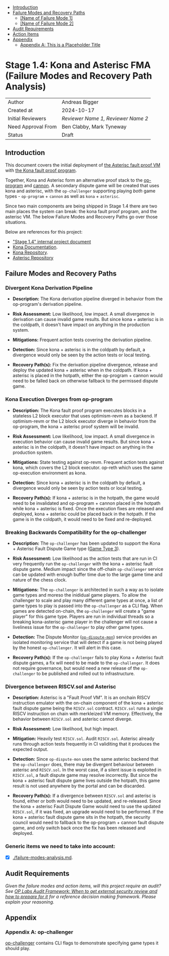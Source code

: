 <!-- START doctoc generated TOC please keep comment here to allow auto update -->
<!-- DON'T EDIT THIS SECTION, INSTEAD RE-RUN doctoc TO UPDATE -->

- [Introduction](#introduction)
- [Failure Modes and Recovery Paths](#failure-modes-and-recovery-paths)
  - [[Name of Failure Mode 1]](#name-of-failure-mode-1)
  - [[Name of Failure Mode 2]](#name-of-failure-mode-2)
- [Audit Requirements](#audit-requirements)
- [Action Items](#action-items)
- [Appendix](#appendix)
  - [Appendix A: This is a Placeholder Title](#appendix-a-this-is-a-placeholder-title)

<!-- END doctoc generated TOC please keep comment here to allow auto update -->

# Stage 1.4: Kona and Asterisc FMA (Failure Modes and Recovery Path Analysis)

| | |
|--------|--------------|
| Author | Andreas Bigger |
| Created at | 2024-10-17 |
| Initial Reviewers | *Reviewer Name 1, Reviewer Name 2* |
| Need Approval From | Ben Clabby, Mark Tyneway |
| Status | Draft |


## Introduction

This document covers the initial deployment of [the Asterisc fault proof VM](https://github.com/ethereum-optimism/asterisc) with [the Kona fault proof program](https://github.com/anton-rs/kona).

Together, Kona and Asterisc form an alternative proof stack to the [op-program](https://github.com/ethereum-optimism/optimism/tree/develop/op-program) and [cannon](https://github.com/ethereum-optimism/optimism/tree/develop/cannon). A secondary dispute game will be created that uses kona and asterisc, with the `op-challenger` supporting playing _both_ game types - `op-program` + `cannon` as well as `kona` + `asterisc`.

Since two main components are being shipped in Stage 1.4 there are two main places the system can break: the kona fault proof program, and the asterisc VM. The below Failure Modes and Recovery Paths go over those situations.

Below are references for this project:

- ["Stage 1.4" internal project document](https://www.notion.so/oplabs/Stage-1-4-Partway-a6f57ad777b148dda01488f2646cff17)
- [Kona Documentation](https://anton-rs.github.io/kona/).
- [Kona Repository](https://github.com/anton-rs/kona).
- [Asterisc Repository](https://github.com/ethereum-optimism/asterisc)


## Failure Modes and Recovery Paths


### Divergent Kona Derivation Pipeline

- **Description:** The Kona derivation pipeline diverged in behavior from the op-program's derivation pipeline.

- **Risk Assessment:** Low likelihood, low impact. A small divergence in derivation can cause invalid game results. But since kona + asterisc is in the coldpath, it doesn't have impact on anything in the production system.

- **Mitigations:** Frequent action tests covering the derivation pipeline.

- **Detection:** Since kona + asterisc is in the coldpath by default, a divergence would only be seen by the action tests or local testing.

- **Recovery Path(s):** Fix the derivation pipeline divergence, release and deploy the updated kona + asterisc when in the coldpath. If kona + asterisc is placed in the hotpath, either the op-program + cannon would need to be falled back on otherwise fallback to the permissed dispute game.


### Kona Execution Diverges from op-program

- **Description:** The Kona fault proof program executes blocks in a stateless L2 block executor that uses optimism-revm as a backend. If optimism-revm or the L2 block executor diverge in behavior from the op-program, the kona + asterisc proof system will be invalid.

- **Risk Assessment:** Low likelihood, low impact. A small divergence in execution behavior can cause invalid game results. But since kona + asterisc is in the coldpath, it doesn't have impact on anything in the production system.

- **Mitigations:** State testing against op-revm. Frequent action tests against kona, which covers the L2 block executor. op-reth which uses the same op-execution environment as kona.

- **Detection:** Since kona + asterisc is in the coldpath by default, a divergence would only be seen by action tests or local testing.

- **Recovery Path(s):** If kona + asterisc is in the hotpath, the game would need to be invalidated and op-program + cannon placed in the hotpath while kona + asterisc is fixed. Once the execution fixes are released and deployed, kona + asterisc could be placed back in the hotpath. If the game is in the coldpath, it would need to be fixed and re-deployed.


### Breaking Backwards Compatibility for the op-challenger

- **Description:** The `op-challenger` has been updated to support the Kona + Asterisc Fault Dispute Game type ([Game Type 3](https://github.com/ethereum-optimism/optimism/blob/develop/op-challenger/game/fault/types/types.go#L30)).

- **Risk Assessment:** Low likelihood as the action tests that are run in CI very frequently run the `op-challenger` with the kona + asterisc fault dispute game. Medium impact since the off-chain `op-challenger` service can be updated with enough buffer time due to the large game time and nature of the chess clock.

- **Mitigations:** The `op-challenger` is architected in such a way as to isolate game types and moreso the inididual game players. To allow the challenger to scale and play many different game types at once, a list of game types to play is passed into the `op-challenger` as a CLI flag. When games are detected on-chain, the `op-challenger` will create a "game player" for this game type. Players are run in individual threads so a breaking kona-asterisc game player in the challenger will not cause a liveliness issue for the `op-challenger` to play other game types.

- **Detection:** The Dispute Monitor ([`op-dispute-mon`](https://github.com/ethereum-optimism/optimism/tree/develop/op-dispute-mon)) service provides an isolated monitoring service that will detect if a game is not being played by the honest `op-challenger`. It will alert in this case.

- **Recovery Path(s):** If the `op-challenger` fails to play Kona + Asterisc fault dispute games, a fix will need to be made to the `op-challenger`. It does not require governance, but would need a new release of the `op-challenger` to be published and rolled out to infrastructure.


### Divergence between RISCV.sol and Asterisc

- **Description:** Asterisc is a "Fault Proof VM". It is an onchain RISCV instruction emulator with the on-chain component of the kona + asterisc fault dispute game being the `RISCV.sol` contract. `RISCV.sol` runs a single RISCV instruction on chain with merkleized VM memory. Effectively, the behavior between `RISCV.sol` and asterisc cannot diverge.

- **Risk Assessment:** Low likelihood, but high impact.

- **Mitigation:** Heavily test `RISCV.sol`. Audit `RISCV.sol`. Asterisc already runs through action tests frequently in CI validiting that it produces the expected output.

- **Detection:** Since `op-dispute-mon` uses the same asterisc backend that the `op-challenger` does, there may be divergent behaviour between asterisc and `RISCV.sol`. In the worst case, if a silent issue is exploited in `RISCV.sol`, a fault dispute game may resolve incorrectly. But since the kona + asterisc fault dispute game lives outside the hotpath, this game result is not used anywhere by the portal and can be discarded.

- **Recovery Path(s):** If a divergence between `RISCV.sol` and asterisc is found, either or both would need to be updated, and re-released. Since the kona + asterisc Fault Dispute Game would need to use the updated `RISCV.sol`, if it was fixed, an upgrade would need to be performed. If the kona + asterisc fault dispute game sits in the hotpath, the security council would need to fallback to the op-program + cannon fault dispute game, and only switch back once the fix has been released and deployed.


### Generic items we need to take into account:

- [X] [./failure-modes-analysis.md](./failure-modes-analysis.md).


## Audit Requirements

*Given the failure modes and action items, will this project require an audit? See [OP Labs Audit Framework: When to get external security review and how to prepare for it](https://gov.optimism.io/t/op-labs-audit-framework-when-to-get-external-security-review-and-how-to-prepare-for-it/6864) for a reference decision making framework. Please explain your reasoning.*


## Appendix

### Appendix A: op-challenger

[op-challenger](https://github.com/ethereum-optimism/optimism/tree/develop/op-challenger) contains CLI flags to demonstrate specifying game types it should play.
